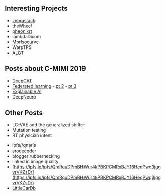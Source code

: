 ## Interesting Projects
- [zebrastack](https://github.com/dg1an3/zebrastack)
- theWheel
- [pheonixrt](https://github.com/dg1an3/pheonixrt/blob/master/README.md)
- lambdaDicom
- MprIsocurve
- WarpTPS
- ALGT

## Posts about C-MIMI 2019
- [DeepCAT](https://dg1an3.github.com/cmimi2019-worklist-triage)
- [Federated learning]() - [pt 2]() - [pt 3]()
- [Explainable AI](https://dg1an3.github.com/cmimi2019-explainable-AI)
- DeepNeuro

## Other Posts
- LC-VAE and the generalized shifter
- Mutation testing
- RT physician intent

* ipfs//gnarls
* srodecoder
* blogger rubbernecking
* linked in image quality
* [https://ipfs.io/ipfs/QmRquDPmBHWur4kPBKPCMRxBJY16HeqPwq3jggvrVKZsDr](https://ipfs.io/ipfs/QmRquDPmBHWur4kPBKPCMRxBJY16HeqPwq3jggvrVKZsDr)
* [LittleCarDb](https://ipfs.io/ipfs/QmVq3NeyUqExsi2SrmF4G6YQ3maYMybDimispzV4VGXpu8)
